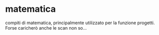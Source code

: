# matematica

compiti di  matematica, principalmente utilizzato per la funzione progetti.
Forse caricherò anche le scan non so...
